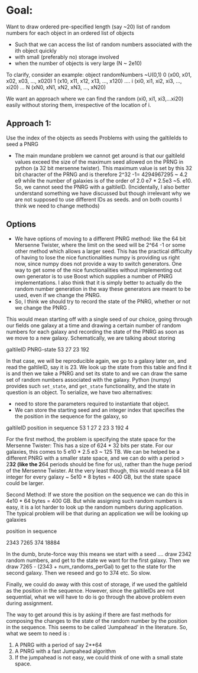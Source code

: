 # Goal:
Want to draw ordered pre-specified length (say ~20) list of random numbers for
each object in an ordered list of objects
- Such that we can access the list of random numbers associated with the ith object quickly
- with small (preferably no) storage involved
- when the number of objects is very large (N ~ 2e10)

To clarify, consider an example:
object  randomNumbers ~U(0,1)
0        (x00, x01, x02, x03, ..., x020)
1        (x10, x11, x12, x13, ..., x120)
....
i        (xi0, xi1, xi2, xi3, ..., xi20)
...
N        (xN0, xN1, xN2, xN3, ..., xN20)

We want an approach where we can find the random (xi0, xi1, xi3,...xi20)
easily without storing them, irrespective of the location of i.
## Approach 1:
Use the index of the objects as seeds 
Problems with using the galtileIds to seed a PNRG

- The main mundane problem we cannot get around is that our galtileId values exceed the size of the maximum
 seed allowed on the PRNG in python (a 32 bit mersenne twister). This maximum value is set by this 32 bit character
of the PRNG and is therefore 2^32 -1= 4294967295 ~ 4.2 e9  while the number of galaxies is of the order of
2.0 e7 * 2.5e3 ~5. e10.  So, we cannot seed the PNRG with a galtileID. (Incidentally, I also better understand something
we have discussed but though irrelevant why we are not supposed to use different IDs as seeds. and on both counts  I think we need to change methods)

## Options
- We have options of moving to a different PNRG method: like the 64 bit Mersenne Twister, where the limit on the seed will  be 2^64 -1  or some other method which allows a larger seed. This has the practical difficulty of having to lose the nice
functionalities numpy is providing us right now,  since numpy does not provide a way to switch generators. One way to
get some of the nice functionalities without implementing out own generator is to use Boost which supplies a number of
PNRG implementations. I also think that  it is simply better to actually do the random number generation in the way these
generators are meant to be used, even if we change the PNRG.
- So, I think we should try to record the state of the PNRG, whether or not we change the PNRG .

 This  would mean starting off with a single seed of our choice, going through our fields one galaxy at a time and drawing a certain number
of random numbers for each galaxy and recording the state of the PNRG as soon as we move to a new galaxy. Schematically,
we are talking about storing

galtileID  PNRG-state
53           <state1>
27           <state2>
23           <state3>
192         <state4>

In that case, we will be reproducible again, we go to a galaxy later on, and read the galtileID, say it is 23. We look up the state
from this table and find it is <state3> and then we take a PNRG and set its state to <state3> and we can draw the same set of
random numbers associated with the galaxy. Python (numpy) provides such `set_state`, and `get_state` functionality, and the
state in question is an object. To serialize, we have two alternatives:
 - need to store the parameters required to instantiate that object.
 - We can store the starting seed and an integer index that specifies the the position in the sequence  for the galaxy, so

galtileID  position in sequence
53           1
27           2
23           3
192         4

For the first method, the problem is specifying the state space for the Mersenne Twister: This has a size of 624 * 32 bits per state.
For our galaxies, this comes to 5 e10 * 2.5 e3 ~ 125 TB. We can be helped be a different PNRG with a smaller state space, and
we can do with a period > 2**32 (like the 2**64 periods should be fine for us), rather than the huge period of the Mersenne Twister.
At the very least though, this would mean a 64 bit integer for every galaxy ~ 5e10 * 8 bytes  = 400 GB, but the state space could
be larger.

Second Method:  If we store the position on the sequence we can do this in 4e10 * 64 bytes = 400 GB. But while assigning such
random numbers is easy, it is a lot harder to look up the random numbers during application. The typical problem will be that during
an application we will be looking up galaxies

position in sequence

2343
7265
374
18884

In the dumb, brute-force way this means we start with a seed .... draw 2342 random numbers, and
get to the state we want for the first galaxy. Then we draw 7265 - (2343 + num_randoms_perGal)
to get to the state for the second galaxy. Then we reseed and go to 374 etc. So slow.

Finally, we could do away with this cost of storage, if we used the galtileId as the position in the sequence. However, since the
galtileIDs are not sequential, what we will have to do is go through the above problem even during assignment.

The way to get around this is by asking if there are fast methods for composing the changes to the state of the random number
by the position in the sequence. This seems to be called 'Jumpahead' in the literature.  So, what we seem to need is :

1. A PNRG with a period of say 2**64
2. A PNRG with a fast Jumpahead algorithm
3. If the jumpahead is not easy, we could think of one with a small state space.
